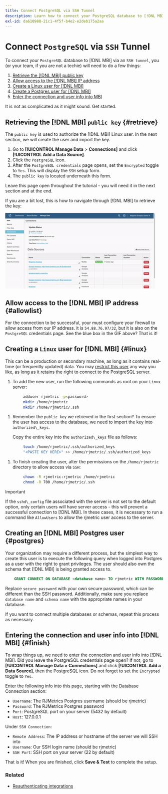 ```yaml
---
title: Connect PostgreSQL via SSH Tunnel
description: Learn how to connect your PostgreSQL database to [!DNL MBI] via an SSH tunnel.
exl-id: da610988-21c1-4f5f-b4e2-e2deb175a2aa
---
```

# Connect `PostgreSQL` via `SSH` Tunnel

To connect your `PostgreSQL` database to [!DNL MBI] via an `SSH tunnel`, you (or your team, if you are not a techie) will need to do a few things:

1. [Retrieve the [!DNL MBI] public key](#retrieve)
1. [Allow access to the [!DNL MBI] IP address](#allowlist)
1. [Create a Linux user for [!DNL MBI] ](#linux)
1. [Create a Postgres user for [!DNL MBI] ](#postgres)
1. [Enter the connection and user info into MBI](#finish)

It is not as complicated as it might sound. Get started.

## Retrieving the [!DNL MBI] `public key` {#retrieve}

The `public key` is used to authorize the [!DNL MBI] Linux user. In the next section, we will create the user and import the key.

1. Go to **[!UICONTROL Manage Data** > **Connections]** and click **[!UICONTROL Add a Data Source]**.
1. Click the `PostgreSQL` icon.
1. After the `PostgreSQL credentials` page opens, set the `Encrypted` toggle to `Yes`. This will display the `SSH` setup form.
1. The `public key` is located underneath this form.

Leave this page open throughout the tutorial - you will need it in the next section and at the end.

If you are a bit lost, this is how to navigate through [!DNL MBI] to retrieve the key:

![Retrieving the RJMetrics public key](../../../assets/get-mbi-public-key.gif) 

## Allow access to the [!DNL MBI] IP address {#allowlist}

For the connection to be successful, your must configure your firewall to allow access from our IP address. it is `54.88.76.97/32`, but it is also on the `PostgreSQL` credentials page. See the blue box in the GIF above? That is it!

## Creating a `Linux` user for [!DNL MBI] {#linux}

This can be a production or secondary machine, as long as it contains real-time (or frequently updated) data. You may [restrict this user](../../../administrator/account-management/restrict-db-access.md) any way you like, as long as it retains the right to connect to the PostgreSQL server.

1. To add the new user, run the following commands as root on your `Linux` server:

```bash
        adduser rjmetric -p<password>
        mkdir /home/rjmetric
        mkdir /home/rjmetric/.ssh
```

1. Remember the `public key` we retrieved in the first section? To ensure the user has access to the database, we need to import the key into `authorized\_keys`.

     Copy the entire key into the `authorized\_keys` file as follows:

```bash
        touch /home/rjmetric/.ssh/authorized_keys
        "<PASTE KEY HERE>" >> /home/rjmetric/.ssh/authorized_keys
```

1. To finish creating the user, alter the permissions on the `/home/rjmetric` directory to allow access via `SSH`:

```bash
        chown -R rjmetric:rjmetric /home/rjmetric
        chmod -R 700 /home/rjmetric/.ssh
```

>[!IMPORTANT]
>
>If the `sshd\_config` file associated with the server is not set to the default option, only certain users will have server access - this will prevent a successful connection to [!DNL MBI]. In these cases, it is necessary to run a command like `AllowUsers` to allow the rjmetric user access to the server.

## Creating an [!DNL MBI] Postgres user {#postgres}

Your organization may require a different process, but the simplest way to create this user is to execute the following query when logged into Postgres as a user with the right to grant privileges. The user should also own the schema that [!DNL MBI] is being granted access to.

```sql
    GRANT CONNECT ON DATABASE <database name> TO rjmetric WITH PASSWORD <secure password>;GRANT USAGE ON SCHEMA <schema name> TO rjmetric;GRANT SELECT ON ALL TABLES IN SCHEMA <schema name> TO rjmetric;ALTER DEFAULT PRIVILEGES IN SCHEMA <schema name> GRANT SELECT ON TABLES TO rjmetric;
```

Replace `secure password` with your own secure password, which can be different than the SSH password. Additionally, make sure you replace `database name` and `schema name` with the appropriate names in your database.

If you want to connect multiple databases or schemas, repeat this process as necessary.

## Entering the connection and user info into [!DNL MBI] {#finish}

To wrap things up, we need to enter the connection and user info into [!DNL MBI]. Did you leave the PostgreSQL credentials page open? If not, go to **[!UICONTROL Manage Data > Connections]** and click **[!UICONTROL Add a Data Source]**, then the PostgreSQL icon. Do not forget to set the `Encrypted` toggle to `Yes`.

Enter the following info into this page, starting with the Database Connection section:

* `Username`: The RJMetrics Postgres username (should be rjmetric)
* `Password`: The RJMetrics Postgres password
* `Port`: PostgreSQL port on your server (5432 by default)
* `Host`: 127.0.0.1

Under `SSH Connection`:

* `Remote Address`: The IP address or hostname of the server we will SSH into
* `Username`: Our SSH login name (should be rjmetric)
* `SSH Port`: SSH port on your server (22 by default)

That is it! When you are finished, click **Save & Test** to complete the setup.

### Related

* [Reauthenticating integrations](https://experienceleague.adobe.com/docs/commerce-knowledge-base/kb/how-to/mbi-reauthenticating-integrations.html?lang=en)
